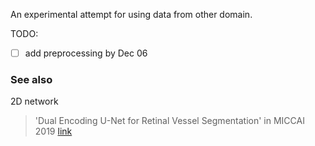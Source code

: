 An experimental attempt for using data from other domain.

TODO:
- [ ] add preprocessing by Dec 06

### See also
2D network
> 'Dual Encoding U-Net for Retinal Vessel Segmentation' in MICCAI 2019 [ link ](https://link.springer.com/chapter/10.1007/978-3-030-32239-7_10#citeas)